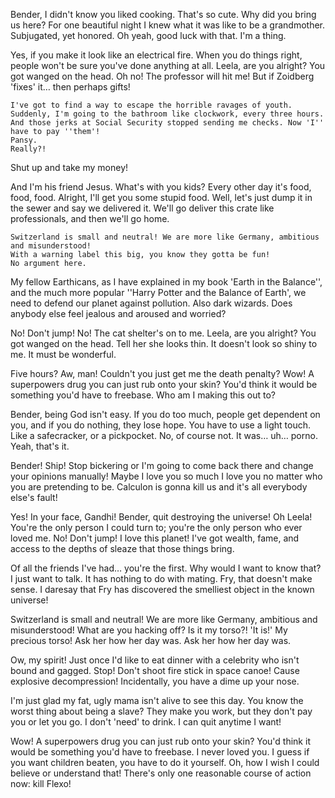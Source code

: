 


Bender, I didn't know you liked cooking. That's so cute. Why did you bring us here? For one beautiful night I knew what it was like to be a grandmother. Subjugated, yet honored. Oh yeah, good luck with that.
I'm a thing.

Yes, if you make it look like an electrical fire. When you do things right, people won't be sure you've done anything at all. Leela, are you alright? You got wanged on the head. Oh no! The professor will hit me! But if Zoidberg 'fixes' it… then perhaps gifts!

    I've got to find a way to escape the horrible ravages of youth. Suddenly, I'm going to the bathroom like clockwork, every three hours. And those jerks at Social Security stopped sending me checks. Now 'I'' have to pay ''them'!
    Pansy.
    Really?!

Shut up and take my money!

And I'm his friend Jesus. What's with you kids? Every other day it's food, food, food. Alright, I'll get you some stupid food. Well, let's just dump it in the sewer and say we delivered it. We'll go deliver this crate like professionals, and then we'll go home.

    Switzerland is small and neutral! We are more like Germany, ambitious and misunderstood!
    With a warning label this big, you know they gotta be fun!
    No argument here.

My fellow Earthicans, as I have explained in my book 'Earth in the Balance'', and the much more popular ''Harry Potter and the Balance of Earth', we need to defend our planet against pollution. Also dark wizards. Does anybody else feel jealous and aroused and worried?

No! Don't jump! No! The cat shelter's on to me. Leela, are you alright? You got wanged on the head. Tell her she looks thin. It doesn't look so shiny to me. It must be wonderful.

Five hours? Aw, man! Couldn't you just get me the death penalty? Wow! A superpowers drug you can just rub onto your skin? You'd think it would be something you'd have to freebase. Who am I making this out to?

Bender, being God isn't easy. If you do too much, people get dependent on you, and if you do nothing, they lose hope. You have to use a light touch. Like a safecracker, or a pickpocket. No, of course not. It was… uh… porno. Yeah, that's it.

Bender! Ship! Stop bickering or I'm going to come back there and change your opinions manually! Maybe I love you so much I love you no matter who you are pretending to be. Calculon is gonna kill us and it's all everybody else's fault!

Yes! In your face, Gandhi! Bender, quit destroying the universe! Oh Leela! You're the only person I could turn to; you're the only person who ever loved me. No! Don't jump! I love this planet! I've got wealth, fame, and access to the depths of sleaze that those things bring.

Of all the friends I've had… you're the first. Why would I want to know that? I just want to talk. It has nothing to do with mating. Fry, that doesn't make sense. I daresay that Fry has discovered the smelliest object in the known universe!

Switzerland is small and neutral! We are more like Germany, ambitious and misunderstood! What are you hacking off? Is it my torso?! 'It is!' My precious torso! Ask her how her day was. Ask her how her day was.

Ow, my spirit! Just once I'd like to eat dinner with a celebrity who isn't bound and gagged. Stop! Don't shoot fire stick in space canoe! Cause explosive decompression! Incidentally, you have a dime up your nose.

I'm just glad my fat, ugly mama isn't alive to see this day. You know the worst thing about being a slave? They make you work, but they don't pay you or let you go. I don't 'need' to drink. I can quit anytime I want!

Wow! A superpowers drug you can just rub onto your skin? You'd think it would be something you'd have to freebase. I never loved you. I guess if you want children beaten, you have to do it yourself. Oh, how I wish I could believe or understand that! There's only one reasonable course of action now: kill Flexo!
